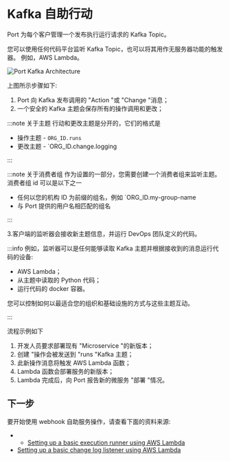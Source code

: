 # Kafka 自助行动

Port 为每个客户管理一个发布执行运行请求的 Kafka Topic。

您可以使用任何代码平台监听 Kafka Topic，也可以将其用作无服务器功能的触发器。 例如，AWS Lambda。

![Port Kafka Architecture](/img/self-service-actions/portKafkaArchitecture.jpg)

上图所示步骤如下: 

1. Port 向 Kafka 发布调用的 "Action "或 "Change "消息；
2. 一个安全的 Kafka 主题会保存所有的操作调用和更改；

:::note  关于主题 行动和更改主题是分开的，它们的格式是

* 操作主题 - `ORG_ID.runs`
* 更改主题 - `ORG_ID.change.logging

:::

:::note  关于消费者组 作为设置的一部分，您需要创建一个消费者组来监听主题。 消费者组 id 可以是以下之一

* 任何以您的机构 ID 为前缀的组名，例如 `ORG_ID.my-group-name
* 与 Port 提供的用户名相匹配的组名

:::

3.客户端的监听器会接收新主题信息，并运行 DevOps 团队定义的代码。

:::info 例如，监听器可以是任何能够读取 Kafka 主题并根据接收到的消息运行代码的设备: 

* AWS Lambda；
* 从主题中读取的 Python 代码；
* 运行代码的 docker 容器。

您可以控制如何以最适合您的组织和基础设施的方式与这些主题互动。

:::

流程示例如下

1. 开发人员要求部署现有 "Microservice "的新版本；
2. 创建 "操作会被发送到 "runs "Kafka 主题；
3. 此新操作消息将触发 AWS Lambda 函数；
4. Lambda 函数会部署服务的新版本；
5. Lambda 完成后，向 Port 报告新的微服务 "部署 "情况。

## 下一步

要开始使用 webhook 自助服务操作，请查看下面的资料来源: 

* * [Setting up a basic execution runner using AWS Lambda](./examples/execution-basic-runner-using-aws-lambda.md)
* [Setting up a basic change log listener using AWS Lambda](./examples/changelog-basic-change-listener-using-aws-lambda.md)
